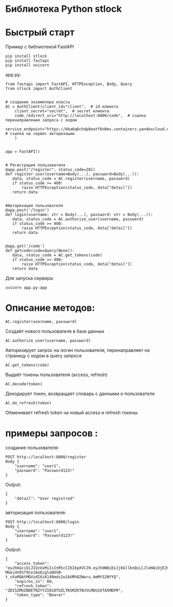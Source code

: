 # Библиотека Python stlock


# Быстрый старт
Пример с библиотекой FastAPI


```
pip install stlock
pip install fastapi
pip install uvicorn
```

app.py:
```
from fastapi import FastAPI, HTTPException, Body, Query
from stlock import AuthClient


# создание экземпляра класса
AC = AuthClient(client_id="client",  # id клиента
    client_secret="secret",  # secret клиента
    code_redirect_uri="http://localhost:8000/code",  # ссылка перенаправления запроса с кодом
    service_endpoint="https://bba6q6chdp0eatf6n0ms.containers.yandexcloud.net",  # ссылка на сервис авторизации
    )


app = FastAPI()


# Регистрация пользователя
@app.post("/register", status_code=201)
def register_user(username=Body(...), password=Body(...)):
   data, status_code = AC.register(username, password)
   if status_code >= 400:
       raise HTTPException(status_code, data["detail"])
   return data


#Авторизация пользователя
@app.post('/login')
def login(username: str = Body(...), password: str = Body(...)):
   data, status_code = AC.authorize_user(username, password)
   if status_code >= 400:
       raise HTTPException(status_code, data["detail"])
   return data


@app.get('/code')
def getcode(code=Query(None)):
   data, status_code = AC.get_tokens(code)
   if status_code >= 400:
       raise HTTPException(status_code, data["detail"])
   return data
```

Для запуска сервера:
```
uvicorn app.py:app
```

# Описание методов:

    AC.register(username, password)

Создаёт нового пользователя в базе данных

    AC.authorize_user(username, password)

Авторизирует запрос на логин пользователя, перенаправляет на страницу с кодом в query запросе

    AC.get_tokens(code)

Выдаёт токены пользователя (access, refresh)

    AC.decode(token)

Декодирует токен, возвращает словарь с данными о пользователе

    AC.do_refresh(token)

Обменивает refresh token на новый access и refresh токены

# примеры запросов :
создание пользователя:
```
POST http://localhost:8000/register
Body {
    "username": "user1",
    "password": "Password123!"
}
```

Output:
```
{
    "detail": "User registred"
}
```
авторизация пользователя:
```
POST http://localhost:8000/login
Body {
    "username": "user1",
    "password": "Password123!"
}
```

Output:
```
{
    "access_token": "eyJhbGciOiJIUzUxMiIsInR5cCI6IkpXVCJ9.eyJhdWQiOiJjbGllbnQiLCJleHAiOjE2ODQ3ODUwMTUsInN1YiI6ImQ5YjBmYjE1LWJjYmQtNDNkNy1hMDdlLTAxNTIwMjBlZWI2ZiIsInJvbGUiOiJUZXN0In0.kOjADrKuTmLW-MGei4VEhf9Ce16eEzgle0UVB-t_vXoMQAtMQVzdI6iK14Rmds2w1bUMh82Wwru_AmMYS2NYYQ",
    "expires_in": 60,
    "refresh_token": "ZDI5ZMUZNDETNZYYZI01OTUZLTK5MZKTNJVLMDU1OTA5MDFM",
    "token_type": "Bearer"
}
```